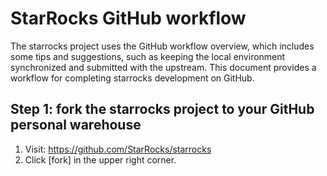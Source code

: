 
# StarRocks GitHub workflow
The starrocks project uses the GitHub workflow overview, which includes some tips and suggestions, 
such as keeping the local environment synchronized and submitted with the upstream. 
This document provides a workflow for completing starrocks development on GitHub.

## Step 1: fork the starrocks project to your GitHub personal warehouse

1. Visit: https://github.com/StarRocks/starrocks
2. Click [fork] in the upper right corner.
